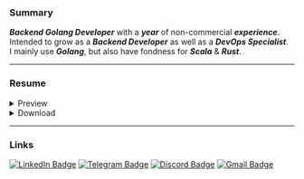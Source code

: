<h3><a id="summary" class="anchor" aria-hidden="true"></a>Summary</h3>

***Backend Golang Developer*** with a ***year*** of non-commercial ***experience***.  
Intended to grow as a ***Backend Developer*** as well as a ***DevOps Specialist***.  
I mainly use ***Golang***, but also have fondness for ***Scala*** & ***Rust***.  

---

<h3><a id="resume" class="anchor" aria-hidden="true"></a>Resume</h3>

<details>
  <summary>Preview</summary>
  
  ![cv](https://ruslansorokin.github.io/cv/Ruslan_Sorokin_CV_EN.svg)
</details>

<details>
  <summary>Download</summary>
  
  - [pdf](https://ruslansorokin.github.io/cv/Ruslan_Sorokin_CV_EN.pdf)
</details>

---

<h3><a id="links" class="anchor" aria-hidden="true"></a>Links</h3>

[![LinkedIn Badge](https://img.shields.io/badge/linkedin-%230077B5.svg?style=for-the-badge&logo=linkedin&logoColor=white)](https://www.linkedin.com/in/ruslanSorokin)
[![Telegram Badge](https://img.shields.io/badge/Telegram-2CA5E0?style=for-the-badge&logo=telegram&logoColor=white)](https://t.me/SorokinRuslan)
[![Discord Badge](https://img.shields.io/badge/Discord-%235865F2.svg?style=for-the-badge&logo=discord&logoColor=white)](https://discordapp.com/users/257832703343198208)
[![Gmail Badge](https://img.shields.io/badge/Gmail-D14836?style=for-the-badge&logo=gmail&logoColor=white)](mailto:strawberryladder@gmail.com)
